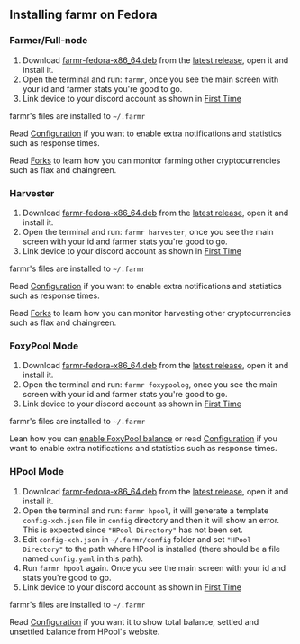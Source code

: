 ## Installing farmr on Fedora

### Farmer/Full-node
1. Download [farmr-fedora-x86_64.deb](https://github.com/joaquimguimaraes/farmr/releases/download/v1.4.3.1/farmr-fedora-x86_64.deb) from the [latest release](https://github.com/joaquimguimaraes/farmr/releases/latest), open it and install it.
3. Open the terminal and run: ```farmr```, once you see the main screen with your id and farmer stats you're good to go.
4. Link device to your discord account as shown in [First Time](./usage.md#First-time)

farmr's files are installed to ``~/.farmr``

Read [Configuration](configuration.md) if you want to enable extra notifications and statistics such as response times.

Read [Forks](forks.md) to learn how you can monitor farming other cryptocurrencies such as flax and chaingreen.

### Harvester
1. Download [farmr-fedora-x86_64.deb](https://github.com/joaquimguimaraes/farmr/releases/download/v1.4.3.1/farmr-fedora-x86_64.deb) from the [latest release](https://github.com/joaquimguimaraes/farmr/releases/latest), open it and install it.
2. Open the terminal and run: ```farmr harvester```, once you see the main screen with your id and farmer stats you're good to go.
3. Link device to your discord account as shown in [First Time](./usage.md#First-time)

farmr's files are installed to ``~/.farmr``

Read [Configuration](configuration.md) if you want to enable extra notifications and statistics such as response times.

Read [Forks](forks.md) to learn how you can monitor harvesting other cryptocurrencies such as flax and chaingreen.

### FoxyPool Mode
1. Download [farmr-fedora-x86_64.deb](https://github.com/joaquimguimaraes/farmr/releases/download/v1.4.3.1/farmr-fedora-x86_64.deb) from the [latest release](https://github.com/joaquimguimaraes/farmr/releases/latest), open it and install it.
2. Open the terminal and run: ```farmr foxypoolog```, once you see the main screen with your id and farmer stats you're good to go.
3. Link device to your discord account as shown in [First Time](./usage.md#First-time)

farmr's files are installed to ``~/.farmr``

Lean how you can [enable FoxyPool balance](configuration.md#showing-foxypool-balance) or read [Configuration](configuration.md) if you want to enable extra notifications and statistics such as response times.

### HPool Mode
1. Download [farmr-fedora-x86_64.deb](https://github.com/joaquimguimaraes/farmr/releases/download/v1.4.3.1/farmr-fedora-x86_64.deb) from the [latest release](https://github.com/joaquimguimaraes/farmr/releases/latest), open it and install it.
2. Open the terminal and run: ```farmr hpool```, it will generate a template ``config-xch.json`` file in ``config`` directory and then it will show an error. This is expected since ``"HPool Directory"`` has not been set.
3. Edit ``config-xch.json`` in ``~/.farmr/config`` folder and set ``"HPool Directory"`` to the path where HPool is installed (there should be a file named ``config.yaml`` in this path).
4. Run ```farmr hpool``` again. Once you see the main screen with your id and stats you're good to go.
5. Link device to your discord account as shown in [First Time](./usage.md#First-time)

farmr's files are installed to ``~/.farmr``

Read [Configuration](configuration.md#showing-hpool-balance) if you want it to show total balance, settled and unsettled balance from HPool's website.

